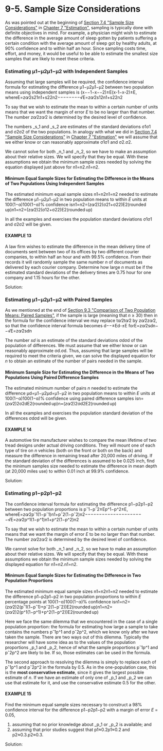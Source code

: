 # 9-5. Sample Size Considerations

As was pointed out at the beginning of [Section 7.4 "Sample Size Considerations"](https://saylordotorg.github.io/text_introductory-statistics/fwk-shafer-ch07_s04#fwk-shafer-ch07_s04) in [Chapter 7 "Estimation"](https://saylordotorg.github.io/text_introductory-statistics/s11-estimation.html), sampling is typically done with definite objectives in mind. For example, a physician might wish to estimate the difference in the average amount of sleep gotten by patients suffering a certain condition with the average amount of sleep got by healthy adults, at 90% confidence and to within half an hour. Since sampling costs time, effort, and money, it would be useful to be able to estimate the smallest size samples that are likely to meet these criteria.

### Estimating μ1−μ2μ1−μ2 with Independent Samples

Assuming that large samples will be required, the confidence interval formula for estimating the difference μ1−μ2μ1−μ2 between two population means using independent samples is \(x−−1−x−−2\)±E\(x-1−x-2\)±E, whereE=zα∕2s21n1+s22n2−−−−−−−−√E=zα∕2s12n1+s22n2

To say that we wish to estimate the mean to within a certain number of units means that we want the margin of error _E_ to be no larger than that number. The number zα∕2zα∕2 is determined by the desired level of confidence.

The numbers _s_1 and _s_2 are estimates of the standard deviations σ1σ1 and σ2σ2 of the two populations. In analogy with what we did in [Section 7.4 "Sample Size Considerations"](https://saylordotorg.github.io/text_introductory-statistics/fwk-shafer-ch07_s04#fwk-shafer-ch07_s04) in [Chapter 7 "Estimation"](https://saylordotorg.github.io/text_introductory-statistics/s11-estimation.html) we will assume that we either know or can reasonably approximate σ1σ1 and σ2.σ2.

We cannot solve for both _n_1 and _n_2, so we have to make an assumption about their relative sizes. We will specify that they be equal. With these assumptions we obtain the minimum sample sizes needed by solving the equation displayed just above for n1=n2.n1=n2.

#### Minimum Equal Sample Sizes for Estimating the Difference in the Means of Two Populations Using Independent Samples

The estimated minimum equal sample sizes n1=n2n1=n2 needed to estimate the difference μ1−μ2μ1−μ2 in two population means to within _E_ units at 100\(1−α\)100\(1−α\)% confidence isn1=n2=\(zα∕2\)2\(σ21+σ22\)E2\(rounded up\)n1=n2=\(zα∕2\)2\(σ12+σ22\)E2\(rounded up\)

In all the examples and exercises the population standard deviations σ1σ1 and σ2σ2 will be given.

#### EXAMPLE 13

A law firm wishes to estimate the difference in the mean delivery time of documents sent between two of its offices by two different courier companies, to within half an hour and with 99.5% confidence. From their records it will randomly sample the same number _n_ of documents as delivered by each courier company. Determine how large _n_ must be if the estimated standard deviations of the delivery times are 0.75 hour for one company and 1.15 hours for the other.

Solution:







### Estimating μ1−μ2μ1−μ2 with Paired Samples

As we mentioned at the end of [Section 9.3 "Comparison of Two Population Means: Paired Samples"](https://saylordotorg.github.io/text_introductory-statistics/fwk-shafer-ch09_s03#fwk-shafer-ch09_s03), if the sample is large \(meaning that _n_ ≥ 30\) then in the formula for the confidence interval we may replace tα∕2tα∕2 by zα∕2zα∕2, so that the confidence interval formula becomes d−−±Ed-±E forE=zα∕2sdn−−√E=zα∕2sdn

The number _sd_ is an estimate of the standard deviations σdσd of the population of differences. We must assume that we either know or can reasonably approximate σd.σd. Thus, assuming that large samples will be required to meet the criteria given, we can solve the displayed equation for _n_ to obtain an estimate of the number of pairs needed in the sample.

#### Minimum Sample Size for Estimating the Difference in the Means of Two Populations Using Paired Difference Samples

The estimated minimum number of pairs _n_ needed to estimate the difference μd=μ1−μ2μd=μ1−μ2 in two population means to within _E_ units at 100\(1−α\)100\(1−α\)% confidence using paired difference samples isn=\(zα∕2\)2σ2dE2\(rounded up\)n=\(zα∕2\)2σd2E2\(rounded up\)

In all the examples and exercises the population standard deviation of the differences σdσd will be given.

#### EXAMPLE 14

A automotive tire manufacturer wishes to compare the mean lifetime of two tread designs under actual driving conditions. They will mount one of each type of tire on _n_ vehicles \(both on the front or both on the back\) and measure the difference in remaining tread after 20,000 miles of driving. If the standard deviation of the differences is assumed to be 0.025 inch, find the minimum samples size needed to estimate the difference in mean depth \(at 20,000 miles use\) to within 0.01 inch at 99.9% confidence.

Solution:



### Estimating p1−p2p1−p2

The confidence interval formula for estimating the difference p1−p2p1−p2 between two population proportions is pˆ1−pˆ2±Ep^1−p^2±E, whereE=zα∕2pˆ1\(1−pˆ1\)n1+pˆ2\(1−pˆ2\)n2−−−−−−−−−−−−−−−−−−−−−√E=zα∕2p^1\(1−p^1\)n1+p^2\(1−p^2\)n2

To say that we wish to estimate the mean to within a certain number of units means that we want the margin of error _E_ to be no larger than that number. The number zα∕2zα∕2 is determined by the desired level of confidence.

We cannot solve for both _n_1 and _n_2, so we have to make an assumption about their relative sizes. We will specify that they be equal. With these assumptions we obtain the minimum sample sizes needed by solving the displayed equation for n1=n2.n1=n2.

#### Minimum Equal Sample Sizes for Estimating the Difference in Two Population Proportions

The estimated minimum equal sample sizes n1=n2n1=n2 needed to estimate the difference p1−p2p1−p2 in two population proportions to within _E_ percentage points at 100\(1−α\)100\(1−α\)% confidence isn1=n2=\(zα∕2\)2\(pˆ1\(1−pˆ1\)+pˆ2\(1−pˆ2\)\)E2\(rounded up\)n1=n2=\(zα∕2\)2\(p^1\(1−p^1\)+p^2\(1−p^2\)\)E2\(rounded up\)

Here we face the same dilemma that we encountered in the case of a single population proportion: the formula for estimating how large a sample to take contains the numbers pˆ1p^1 and pˆ2p^2, which we know only after we have taken the sample. There are two ways out of this dilemma. Typically the researcher will have some idea as to the values of the population proportions _p_1 and _p_2, hence of what the sample proportions pˆ1p^1 and pˆ2p^2 are likely to be. If so, those estimates can be used in the formula.

The second approach to resolving the dilemma is simply to replace each of pˆ1p^1 and pˆ2p^2 in the formula by 0.5. As in the one-population case, this is the **most conservative estimate**, since it gives the largest possible estimate of _n_. If we have an estimate of only one of _p_1 and _p_2 we can use that estimate for it, and use the conservative estimate 0.5 for the other.

#### EXAMPLE 15

Find the minimum equal sample sizes necessary to construct a 98% confidence interval for the difference p1−p2p1−p2 with a margin of error _E_ = 0.05,

1. assuming that no prior knowledge about _p_1 or _p_2 is available; and
2. assuming that prior studies suggest that p1≈0.2p1≈0.2 and p2≈0.3.p2≈0.3.

Solution:

